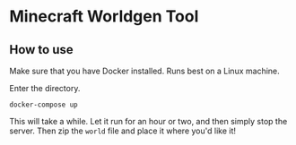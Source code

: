 # Minecraft Worldgen Tool

## How to use

Make sure that you have Docker installed. Runs best on a Linux machine.

Enter the directory.

`docker-compose up`

This will take a while. Let it run for an hour or two, and then simply stop the server. Then zip the `world` file and place it where you'd like it!